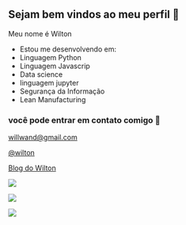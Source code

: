 ## Sejam bem vindos ao meu perfil 💙

Meu nome é Wilton
- Estou me desenvolvendo em:
 - Linguagem Python
 - Linguagem Javascrip
 - Data science
 - linguagem jupyter
 - Segurança da Informação
 - Lean Manufacturing

### você pode entrar em contato comigo 📧

willwand@gmail.com

[@wilton](https://x.com/wiltoncabral)

[Blog do Wilton](https://wilton01.blogspot.com/)

![](https://media.tenor.com/FUPAM32pcXEAAAAM/waves.gif) 

![](https://media.tenor.com/g9WRGLK3JSwAAAAM/dog-happy-dog.gif)

![](https://media.tenor.com/FUPAM32pcXEAAAAM/waves.gif)

<!---
Wilton-Cabral/Wilton-Cabral is a ✨ special ✨ repository because its `README.md` (this file) appears on your GitHub profile.
You can click the Preview link to take a look at your changes.
--->
